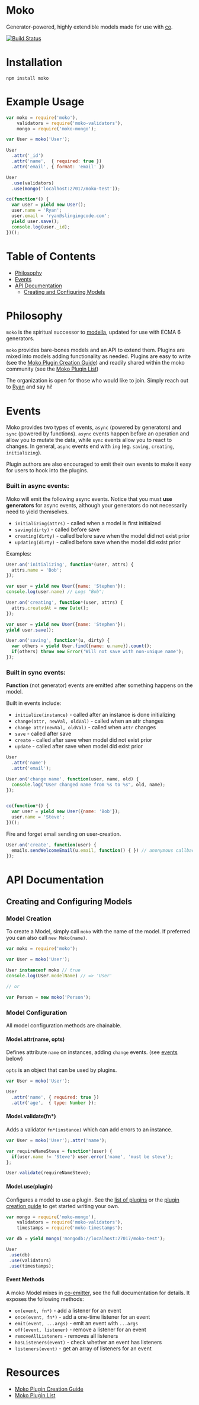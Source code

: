 # Moko

Generator-powered, highly extendible models made for use with
[co](https://github.com/visionmedia/co).

[![Build Status](https://api.travis-ci.org/MokoJs/moko.png)](http://travis-ci.org/MokoJs/moko)


# Installation

```
npm install moko
```

# Example Usage

```js
var moko = require('moko'),
    validators = require('moko-validators'),
    mongo = require('moko-mongo');

var User = moko('User');

User
  .attr('_id')
  .attr('name',  { required: true })
  .attr('email', { format: 'email' })

User
  .use(validators)
  .use(mongo('localhost:27017/moko-test'));

co(function*() {
  var user = yield new User();
  user.name = 'Ryan';
  user.email = 'ryan@slingingcode.com';
  yield user.save();
  console.log(user._id);
})();

```

# Table of Contents

- [Philosophy](#philosophy)
- [Events](#events)
- [API Documentation](#api-documentation)
  - [Creating and Configuring Models](#creating-and-configuring-models)

# Philosophy

`moko` is the spiritual successor to
[modella](http://github.com/modella/modella), updated for use with ECMA
6 generators.

`moko` provides bare-bones models and an API to extend them. Plugins are mixed
into models adding functionality as needed. Plugins are easy to write (see the [Moko Plugin Creation 
Guide](https://github.com/MokoJs/moko/wiki/Moko-Plugin-Creation-Guide)) and
readily shared within the moko community (see the [Moko Plugin List](https://github.com/MokoJs/moko/wiki/Moko-Plugin-List))

The organization is open for those who would like to join. Simply reach out to
[Ryan](mailto:ryan@slingingcode.com) and say hi!

# Events

Moko provides two types of events, `async` (powered by generators) and `sync`
(powered by functions). `async` events happen before an operation and allow you to mutate the data,
while `sync` events allow you to react to changes. In general, `async` events
end with `ing` (eg. `saving`, `creating`, `initializing`).

Plugin authors are also encouraged to emit their own events to make it easy for
users to hook into the plugins.

### Built in async events:

Moko will emit the following async events. Notice that you must **use
generators** for async events, although your generators do not necessarily 
need to yield themselves.

- `initializing(attrs)` - called when a model is first initialzed
- `saving(dirty)` - called before save
- `creating(dirty)` - called before save when the model did not exist prior
- `updating(dirty)` - called before save when the model did exist prior

Examples:


```js
User.on('initializing', function*(user, attrs) {
  attrs.name = 'Bob';
});

var user = yield new User({name: 'Stephen'});
console.log(user.name) // Logs "Bob";
```

```js
User.on('creating', function*(user, attrs) {
  attrs.createdAt = new Date();
});

var user = yield new User({name: 'Stephen'});
yield user.save();
```

```js
User.on('saving', function*(u, dirty) {
  var others = yield User.find({name: u.name}).count();
  if(others) throw new Error('Will not save with non-unique name');
});
```

### Built in sync events:

**Function** (not generator) events are emitted after something happens on the model.

Built in events include:

- `initialize(instance)` - called after an instance is done initializing
- `change(attr, newVal, oldVal)` - called when an attr changes
- `change attr(newVal, oldVal)` - called when `attr` changes
- `save` - called after save
- `create` - called after save when model did not exist prior
- `update` - called after save when model did exist prior


```js
User
  .attr('name')
  .attr('email');

User.on('change name', function(user, name, old) {
  console.log("User changed name from %s to %s", old, name);
});


co(function*() {
  var user = yield new User({name: 'Bob'});
  user.name = 'Steve';
})();
```

Fire and forget email sending on user-creation.
```js
User.on('create', function(user) {
  emails.sendWelcomeEmail(u.email, function() { }) // anonymous callback fn
});
```

# API Documentation

## Creating and Configuring Models

### Model Creation

To create a Model, simply call `moko` with the name of the model. If preferred
you can also call `new Moko(name)`.

```js
var moko = require('moko');

var User = moko('User');

User instanceof moko // true
console.log(User.modelName) // => 'User'

// or

var Person = new moko('Person');
```

### Model Configuration

All model configuration methods are chainable.

#### Model.attr(name, opts)

Defines attribute `name` on instances, adding `change` events. (see
[events](#events) below)

`opts` is an object that can be used by plugins.

```js
var User = moko('User');

User
  .attr('name', { required: true })
  .attr('age',  { type: Number });
```

#### Model.validate(fn*)

Adds a validator `fn*(instance)` which can add errors to an instance.

```js
var User = moko('User');.attr('name');

var requireNameSteve = function*(user) {
  if(user.name != 'Steve') user.error('name', 'must be steve');
};

User.validate(requireNameSteve);
```

#### Model.use(plugin)

Configures a model to use a plugin. See the [list of
plugins](https://github.com/MokoJs/moko/wiki/Moko-Plugin-List) or the [plugin
creation guide](https://github.com/MokoJs/moko/wiki/Moko-Plugin-Creation-Guide)
to get started writing your own.

```js
var mongo = require('moko-mongo'),
    validators = require('moko-validators'),
    timestamps = require('moko-timestamps');

var db = yield mongo('mongodb://localhost:27017/moko-test');

User
 .use(db)
 .use(validators)
 .use(timestamps);
```

#### Event Methods

A moko Model mixes in [co-emitter](htts://github.com/rschmukler/co-emitter), see
the full documentation for details. It exposes the following methods:

- `on(event, fn*)` - add a listener for an event
- `once(event, fn*)` - add a one-time listener for an event
- `emit(event, ...args)` - emit an event with `...args`
- `off(event, listener)` - remove a listener for an event
- `removeAllListeners` - removes all listeners
- `hasListeners(event)` - check whether an event has listeners
- `listeners(event)` - get an array of listeners for an event



# Resources

- [Moko Plugin Creation
  Guide](https://github.com/MokoJs/moko/wiki/Moko-Plugin-Creation-Guide)
- [Moko Plugin List](https://github.com/MokoJs/moko/wiki/Moko-Plugin-List)
